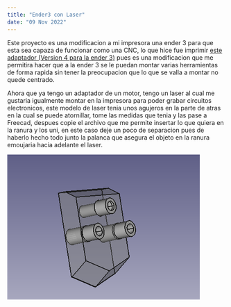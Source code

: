 ```yaml
---
title: "Ender3 con Laser"
date: "09 Nov 2022"
---
```

Este proyecto es una modificacion a mi impresora una ender 3 para que esta sea capaza de funcionar como una CNC, lo que hice fue imprimir [este adaptador (Version 4 para la ender 3)](https://www.thingiverse.com/thing:3369444) pues es una modificacion que me permitira hacer que a la ender 3 se le puedan montar varias herramientas de forma rapida sin tener la preocupacion que lo que se valla a montar no quede centrado.
   

 Ahora que ya tengo un adaptador de un motor, tengo un laser al cual me gustaria igualmente montar en la impresora para poder grabar circuitos electronicos, este modelo de laser tenia unos agujeros en la parte de atras en la cual se puede atornillar, tome las medidas que tenia y las pase a Freecad, despues copie el archivo que me permite insertar lo que quiera en la ranura y los uni, en este caso deje un poco de separacion pues de haberlo hecho todo junto la palanca que asegura el objeto en la ranura emoujaria hacia adelante el laser.

![](/pro_img/adaptador_laser.png)




